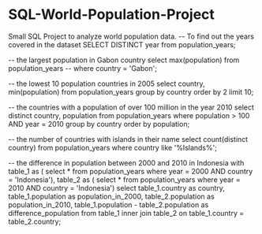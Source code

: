 # SQL-World-Population-Project
Small SQL Project to analyze world population data. 
-- To find out the years covered in the dataset
SELECT DISTINCT year from population_years;


-- the largest population in Gabon country
select max(population)
from population_years
-- where country = 'Gabon';

-- the lowest 10 population countries in 2005
select country, min(population)
from population_years
group by country
order by 2
limit 10;

-- the countries with a population of over 100 million in the year 2010
select distinct country, population
from population_years
where population > 100 AND year = 2010
group by country
order by population;

-- the number of countries with islands in their name
select count(distinct country)
from population_years
where country like '%Islands%';

-- the difference in population between 2000 and 2010 in Indonesia
with table_1 as (
  select *
  from population_years
  where year = 2000 AND country = 'Indonesia'),
  table_2 as (
    select *
    from population_years
    where year = 2010 AND country = 'Indonesia')
select table_1.country as country, table_1.population as population_in_2000, table_2.population as population_in_2010, table_1.population - table_2.population as difference_population
from table_1
inner join table_2
on table_1.country = table_2.country;
